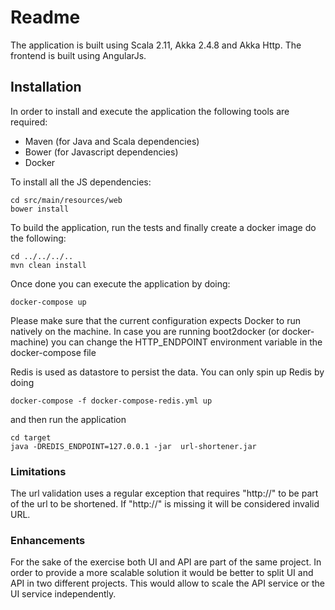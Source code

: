 
# Readme

The application is built using Scala 2.11, Akka 2.4.8 and Akka Http. The frontend is built using AngularJs.

## Installation

In order to install and execute the application the following tools are required:

 - Maven (for Java and Scala dependencies)
 - Bower (for Javascript dependencies)
 - Docker

To install all the JS dependencies:

    cd src/main/resources/web
    bower install

To build the application, run the tests and finally create a docker image do the following:

    cd ../../../..
    mvn clean install

Once done you can execute the application by doing:

    docker-compose up

Please make sure that the current configuration expects Docker to run natively on the machine.
In case you are running boot2docker (or docker-machine) you can change the HTTP_ENDPOINT environment variable in the docker-compose file

Redis is used as datastore to persist the data. You can only spin up Redis by doing

    docker-compose -f docker-compose-redis.yml up

and then run the application

    cd target
    java -DREDIS_ENDPOINT=127.0.0.1 -jar  url-shortener.jar




### Limitations

 The url validation uses a regular exception that requires "http://" to be part of the url to be shortened.
 If "http://" is missing it will be considered invalid URL.

### Enhancements

For the sake of the exercise both UI and API are part of the same project.
In order to provide a more scalable solution it would be better to split UI and API in two different projects.
This would allow to scale the API service or the UI service independently.

